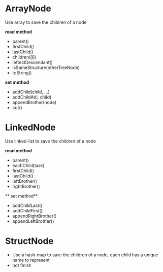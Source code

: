 # ArrayNode
Use array to save the children of a node

**read method**
- parent()
- firstChild()
- lastChild()
- children([i])
- leftestDescendant()
- isSameStructure(otherTreeNode)
- toString()

**set method**
- addChild(child, ...)
- addChildAt(i, child)
- appendBrother(node)
- cut()

# LinkedNode
Use linked-list to save the children of a node

**read method**
- parent()
- eachChild(task)
- firstChild()
- lastChild()
- leftBrother()
- rightBrother()

** set method**
- addChildLast()
- addChildFirst()
- appendRightBrother()
- appendLeftBrother()

# StructNode
- Use a hash-map to save the children of a node, each child has a unique name to represent
- not finish
